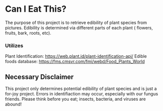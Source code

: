 # Can I Eat This?

The purpose of this project is to retrieve edibility of plant species from pictures. Edibility is determined via different parts of each plant ( flowers, fruits, bark, roots, etc).

### Utilizes

Plant Identification: https://web.plant.id/plant-identification-api/
Edible foods database: https://fms.cmsvr.com/fmi/webd/Food_Plants_World

## Necessary Disclaimer

This project only determines potential edibility of plant species and is just a for-joy project. Errors in identifiaction may occur, especially with our fungus friends. Please think before you eat; insects, bacteria, and viruses are abound!
